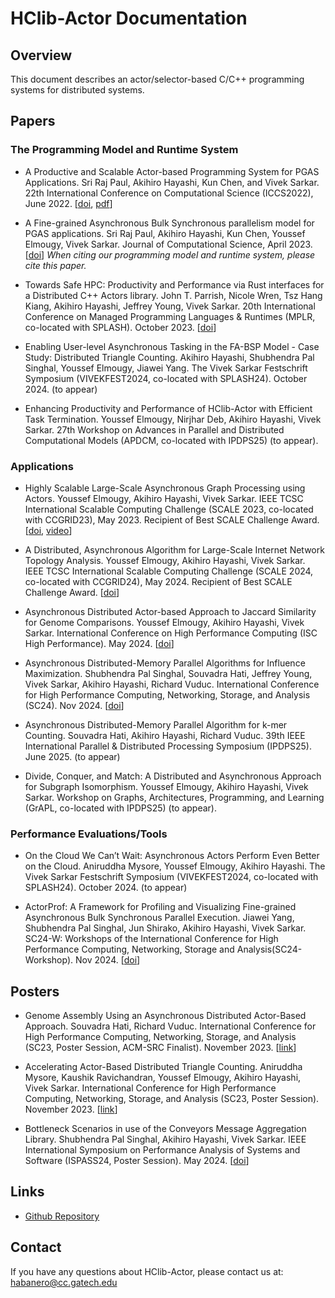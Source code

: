# HClib-Actor Documentation

## Overview
This document describes an actor/selector-based C/C++ programming systems for distributed systems.

## Papers
### The Programming Model and Runtime System
* A Productive and Scalable Actor-based Programming System for PGAS Applications. Sri Raj Paul, Akihiro Hayashi, Kun Chen, and Vivek Sarkar. 22th International Conference on Computational Science (ICCS2022), June 2022. [[doi](https://doi.org/10.1007/978-3-031-08751-6_17), [pdf](https://www.iccs-meeting.org/archive/iccs2022/papers/133500232.pdf)]

* A Fine-grained Asynchronous Bulk Synchronous parallelism model for PGAS applications. Sri Raj Paul, Akihiro Hayashi, Kun Chen, Youssef Elmougy, Vivek Sarkar. Journal of Computational Science, April 2023. [[doi](https://doi.org/10.1016/j.jocs.2023.102014)] _When citing our programming model and runtime system, please cite this paper._

* Towards Safe HPC: Productivity and Performance via Rust interfaces for a Distributed C++ Actors library. John T. Parrish, Nicole Wren, Tsz Hang Kiang, Akihiro Hayashi, Jeffrey Young, Vivek Sarkar. 20th International Conference on Managed Programming Languages & Runtimes (MPLR, co-located with SPLASH). October 2023. [[doi](https://doi.org/10.1145/3617651.3622992)]

* Enabling User-level Asynchronous Tasking in the FA-BSP Model - Case Study: Distributed Triangle Counting. Akihiro Hayashi, Shubhendra Pal Singhal, Youssef Elmougy, Jiawei Yang. The Vivek Sarkar Festschrift Symposium (VIVEKFEST2024, co-located with SPLASH24). October 2024. (to appear)

* Enhancing Productivity and Performance of HClib-Actor with Efficient Task Termination. Youssef Elmougy, Nirjhar Deb, Akihiro Hayashi, Vivek Sarkar. 27th Workshop on Advances in Parallel and Distributed Computational Models (APDCM, co-located with IPDPS25) (to appear).

### Applications
* Highly Scalable Large-Scale Asynchronous Graph Processing using Actors. Youssef Elmougy, Akihiro Hayashi, Vivek Sarkar. IEEE TCSC International Scalable Computing Challenge (SCALE 2023, co-located with CCGRID23), May 2023. Recipient of Best SCALE Challenge Award. [[doi](https://ieeexplore.ieee.org/document/10181177), [video](https://youtu.be/fMSbSHhsW0o)]

* A Distributed, Asynchronous Algorithm for Large-Scale Internet Network Topology Analysis. Youssef Elmougy, Akihiro Hayashi, Vivek Sarkar. IEEE TCSC International Scalable Computing Challenge (SCALE 2024, co-located with CCGRID24), May 2024. Recipient of Best SCALE Challenge Award. [[doi](https://doi.org/10.1109/CCGrid59990.2024.00080)]

* Asynchronous Distributed Actor-based Approach to Jaccard Similarity for Genome Comparisons. Youssef Elmougy, Akihiro Hayashi, Vivek Sarkar. International Conference on High Performance Computing (ISC High Performance). May 2024. [[doi](https://doi.org/10.23919/ISC.2024.10528922)]

* Asynchronous Distributed-Memory Parallel Algorithms for Influence Maximization. Shubhendra Pal Singhal, Souvadra Hati, Jeffrey Young, Vivek Sarkar, Akihiro Hayashi, Richard Vuduc. International Conference for High Performance Computing, Networking, Storage, and Analysis (SC24). Nov 2024. [[doi](https://doi.org/10.1109/SC41406.2024.00108)]

* Asynchronous Distributed-Memory Parallel Algorithm for k-mer Counting. Souvadra Hati, Akihiro Hayashi, Richard Vuduc. 39th IEEE International Parallel & Distributed Processing Symposium (IPDPS25). June 2025. (to appear)

* Divide, Conquer, and Match: A Distributed and Asynchronous Approach for Subgraph Isomorphism. Youssef Elmougy, Akihiro Hayashi, Vivek Sarkar. Workshop on Graphs, Architectures, Programming, and Learning (GrAPL, co-located with IPDPS25) (to appear).

### Performance Evaluations/Tools

* On the Cloud We Can’t Wait: Asynchronous Actors Perform Even Better on the Cloud. Aniruddha Mysore, Youssef Elmougy, Akihiro Hayashi. The Vivek Sarkar Festschrift Symposium (VIVEKFEST2024, co-located with SPLASH24). October 2024. (to appear)

* ActorProf: A Framework for Profiling and Visualizing Fine-grained Asynchronous Bulk Synchronous Parallel Execution. Jiawei Yang, Shubhendra Pal Singhal, Jun Shirako, Akihiro Hayashi, Vivek Sarkar. SC24-W: Workshops of the International Conference for High Performance Computing, Networking, Storage and Analysis(SC24-Workshop). Nov 2024. [[doi](https://doi.org/10.1109/SCW63240.2024.00199)]

## Posters

* Genome Assembly Using an Asynchronous Distributed Actor-Based Approach. Souvadra Hati, Richard Vuduc. International Conference for High Performance Computing, Networking, Storage, and Analysis (SC23, Poster Session, ACM-SRC Finalist). November 2023. [[link](https://sc23.supercomputing.org/proceedings/src_poster/src_poster_pages/spostg109.html)]

* Accelerating Actor-Based Distributed Triangle Counting. Aniruddha Mysore, Kaushik Ravichandran, Youssef Elmougy, Akihiro Hayashi, Vivek Sarkar. International Conference for High Performance Computing, Networking, Storage, and Analysis (SC23, Poster Session). November 2023. [[link](https://sc23.supercomputing.org/proceedings/tech_poster/tech_poster_pages/rpost187.html)]

* Bottleneck Scenarios in use of the Conveyors Message Aggregation Library. Shubhendra Pal Singhal, Akihiro Hayashi, Vivek Sarkar. IEEE International Symposium on Performance Analysis of Systems and Software (ISPASS24, Poster Session). May 2024. [[doi](https://doi.org/10.1109/ISPASS61541.2024.00045)]


## Links

* [Github Repository](https://github.com/srirajpaul/hclib/tree/bale3_actor)

## Contact 

If you have any questions about HClib-Actor, please contact us at: habanero@cc.gatech.edu
